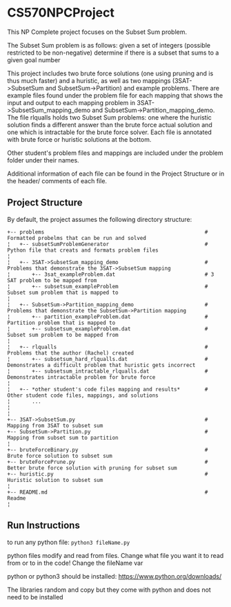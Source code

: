 # CS570NPCProject

This NP Complete project focuses on the Subset Sum problem.

The Subset Sum problem is as follows: given a set of integers (possible restricted to be non-negative) determine if there is a subset that sums to a given goal number

This project includes two brute force solutions (one using pruning and is thus much faster) and a huristic, as well as two mappings (3SAT->SubsetSum and SubsetSum->Partition) and example problems. There are example files found under the problem file for each mapping that shows the input and output to each mapping problem in 3SAT->SubsetSum_mapping_demo and SubsetSum->Partition_mapping_demo. The file rlqualls holds two Subset Sum problems: one where the huristic solution finds a different answer than the brute force actual solution and one which is intractable for the brute force solver. Each file is annotated with brute force or huristic solutions at the bottom.

Other student's problem files and mappings are included under the problem folder under their names.

Additional information of each file can be found in the Project Structure or in the header/ comments of each file.


## Project Structure
By default, the project assumes the following directory structure:
 
    +-- problems                                                    # Formatted probelms that can be run and solved
    ¦   +-- subsetSumProblemGenerator                               # Python file that creats and formats problem files
    ¦
    ¦   +-- 3SAT->SubsetSum_mapping_demo                            # Problems that demonstrate the 3SAT->SubsetSum mapping
    ¦       +-- 3sat_exampleProblem.dat                             # 3 SAT problem to be mapped from
    ¦       +-- subsetsum_exampleProblem                            # Subset sum problem that is mapped to
    ¦
    ¦   +-- SubsetSum->Partition_mapping_demo                       # Problems that demonstrate the SubsetSum->Partition mapping
    ¦       +-- partition_exampleProblem.dat                        # Partition problem that is mapped to
    ¦       +-- subsetsum_exampleProblem.dat                        # Subset sum problem to be mapped from
    ¦
    ¦   +-- rlqualls                                                # Problems that the author (Rachel) created
    ¦       +-- subsetsum_hard_rlqualls.dat                         # Demonstrates a difficult problem that huristic gets incorrect
    ¦       +-- subsetsum_intractable_rlqualls.dat                  # Demonstrates intractable problem for brute force
    ¦
    ¦   +-- *other student's code files mapping and results*        # Other student code files, mappings, and solutions
    ¦       ...
    ¦
    ¦   
    +-- 3SAT->SubsetSum.py                                          # Mapping from 3SAT to subset sum
    +-- SubsetSum->Partition.py                                     # Mapping from subset sum to partition
    ¦   
    +-- bruteForceBinary.py                                         # Brute force solution to subset sum 
    +-- bruteForcePrune.py                                          # Better brute force solution with pruning for subset sum
    +-- huristic.py                                                 # Huristic solution to subset sum
    ¦
    +-- README.md                                                   # Readme
    ¦


## Run Instructions
to run any python file:
```python3 fileName.py```

python files modify and read from files. Change what file you want it to read from or to in the code! Change the fileName var

python or python3 should be installed: https://www.python.org/downloads/

The libraries random and copy but they come with python and does not need to be installed
